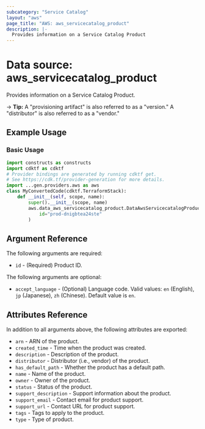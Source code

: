```yaml
---
subcategory: "Service Catalog"
layout: "aws"
page_title: "AWS: aws_servicecatalog_product"
description: |-
  Provides information on a Service Catalog Product
---
```


# Data source: aws_servicecatalog_product

Provides information on a Service Catalog Product.

-> **Tip:** A "provisioning artifact" is also referred to as a "version." A "distributor" is also referred to as a "vendor."

## Example Usage

### Basic Usage

```python
import constructs as constructs
import cdktf as cdktf
# Provider bindings are generated by running cdktf get.
# See https://cdk.tf/provider-generation for more details.
import ...gen.providers.aws as aws
class MyConvertedCode(cdktf.TerraformStack):
    def __init__(self, scope, name):
        super().__init__(scope, name)
        aws.data_aws_servicecatalog_product.DataAwsServicecatalogProduct(self, "example",
            id="prod-dnigbtea24ste"
        )
```

## Argument Reference

The following arguments are required:

* `id` - (Required) Product ID.

The following arguments are optional:

* `accept_language` - (Optional) Language code. Valid values: `en` (English), `jp` (Japanese), `zh` (Chinese). Default value is `en`.

## Attributes Reference

In addition to all arguments above, the following attributes are exported:

* `arn` - ARN of the product.
* `created_time` - Time when the product was created.
* `description` - Description of the product.
* `distributor` - Distributor (i.e., vendor) of the product.
* `has_default_path` - Whether the product has a default path.
* `name` - Name of the product.
* `owner` - Owner of the product.
* `status` - Status of the product.
* `support_description` - Support information about the product.
* `support_email` - Contact email for product support.
* `support_url` - Contact URL for product support.
* `tags` - Tags to apply to the product.
* `type` - Type of product.

<!-- cache-key: cdktf-0.17.0-pre.15 input-24373c3f1ba386a5dfccb569e7ef06af5844235e79d1f9fa5f4244fc0a0840bb -->